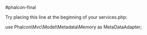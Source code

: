 #phalcon-final

Try placing this line at the beginning of your services.php:

use Phalcon\Mvc\Model\Metadata\Memory as MetaDataAdapter;

